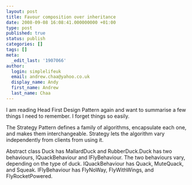 ```yaml
---
layout: post
title: Favour composition over inheritance
date: 2008-09-08 16:08:41.000000000 +01:00
type: post
published: true
status: publish
categories: []
tags: []
meta:
  _edit_last: '1907066'
author:
  login: simplelifeuk
  email: andrew.chaa@yahoo.co.uk
  display_name: Andy
  first_name: Andrew
  last_name: Chaa
---
```

<p>I am reading Head First Design Pattern again and want to summarise a few things I need to remember. I forget things so easily.</p>
<p>The Strategy Pattern defines a family of algorithms, encapsulate each one, and makes them interchangeable. Strategy lets the algorithm vary independently from clients from using it.</p>
<p>Abstract class Duck has MallardDuck and RubberDuck.Duck has two behaviours, IQuackBehaviour and IFlyBehaviour. The two behaviours vary, depending on the type of duck. IQuackBehaviour has Quack, MuteQuack, and Squeak. IFlyBehaviour has FlyNoWay, FlyWithWings, and FlyRocketPowered.</p>
